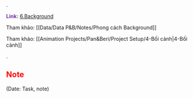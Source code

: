 .

<span style="font-weight:bold; color:rgb(112, 48, 160)">Link:</span> [6.Background](file:///D:%5CPROJECTS%5CPan&Beri%5C2.Production%5CSeason%202%5CSS2Ep02-NgaVaoLongDat%5C6.Background)

Tham khảo: [[Data/Data P&B/Notes/Phong cách Background]]

Tham khảo: [[Animation Projects/Pan&Beri/Project Setup/4-Bối cảnh|4-Bối cảnh]]

.

## <span style="color:rgb(255, 0, 0)">Note</span> 
(Date: Task, note)